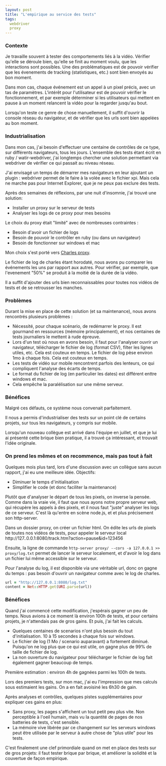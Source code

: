 ```yaml
---
layout: post
title: "L'empirique au service des tests"
tags:
  webdriver
  proxy
---
```


### Contexte

Je travaille souvent à tester des comportements liés à la vidéo. Vérifier qu'elle se déroule bien, qu'elle se finit au moment voulu, que les interactions sont possibles.
Une des problématiques est de pouvoir vérifier que les évenements de tracking (statistiques, etc.) sont bien envoyés au bon moment.

Dans mon cas, chaque événement est un appel à un pixel précis, avec un tas de paramètres. L'intérêt pour l'utilisateur est de pouvoir vérifier le fonctionnement, et par exemple déterminer si les utilisateurs qui mettent en pause à un moment relancent la vidéo pour la regarder jusqu'au bout.

Lorsqu'on teste ce genre de chose manuellement, il suffit d'ouvrir la console réseau du navigateur, et de vérifier que les urls sont bien appelées au bon moment.

### Industrialisation

Dans mon cas, j'ai besoin d'effectuer une centaine de contrôles de ce type, sur différents navigateurs, tous les jours. L'ensemble des tests étant écrit en ruby / watir-webdriver, j'ai longtemps chercher une solution permettant via webdriver de vérifier ce qui passait au niveau réseau. 

J'ai envisagé un temps de démarrer mes navigateurs en leur ajoutant un plugin : webdriver permet de le faire à la volée avec le fichier xpi. Mais cela ne marche pas pour Internet Explorer, que je ne peux pas exclure des tests.

Après des semaines de réflexions, par une nuit d'insomnie, j'ai trouvé une solution:

* Installer un proxy sur le serveur de tests
* Analyser les logs de ce proxy pour mes besoins

Le choix du proxy était "limité" avec de nombreuses contraintes : 

* Besoin d'avoir un fichier de logs
* Besoin de pouvoir le contrôler en ruby (ou dans un navigateur)
* Besoin de fonctionner sur windows et mac

Mon choix s'est porté vers [Charles proxy](http://www.charlesproxy.com/).

Le fichier de log de charles étant horodaté, nous avons pu comparer les événements les uns par rapport aux autres. Pour vérifier, par exemple, que l'evenement "50%" se produit à la moitié de la durée de la vidéo.

Il a suffit d'ajouter des urls bien reconnaissables pour toutes nos vidéos de tests et de se retrousser les manches.


### Problèmes

Durant la mise en place de cette solution (et sa maintenance), nous avons rencontrés plusieurs problèmes :

* Nécessité, pour chaque scénario, de redémarrer le proxy. Il est gourmand en ressources (mémoire principalement), et nos centaines de tests journaliers le mettent à rude épreuve.
* Lors d'un test où nous en avons besoin, il faut pour l'analyser ouvrir un navigateur, télécharger le fichier de log (format CSV), filter les lignes utiles, etc. Cela est couteux en temps. Le fichier de log pèse environ 1mo à chaque fois. Cela est couteux en temps.
* Les tests de vidéo sur mobile rencontrent parfois des lenteurs, ce qui compliquent l'analyse des écarts de temps.
* Le format du fichier de log (en particulier les dates) est différent enttre windows et mac.
* Cela empêche la paralélisation sur une même serveur.


### Bénéfices

Malgré ces défauts, ce système nous convenait parfaitement.

Il nous a permis d'industrialiser des tests sur un point clé de certains projets, sur tous les navigateurs, y compris sur mobile.

Lorsqu'un nouveau collègue est arrivé dans l'équipe en juillet, et que je lui ai présenté cette brique bien pratique, il a trouvé ça intéressant, et trouvait l'idée originale.


### On prend les mêmes et on recommence, mais pas tout à fait

Quelques mois plus tard, lors d'une discussion avec un collègue sans aucun rapport, j'ai eu une meilleure idée.
Objectifs: 

* Diminuer le temps d'initialisation
* Simplifier le code (et donc faciliter la maintenance)

Plutôt que d'analyser le départ de tous les pixels, on inverse la pensée. Comme dans la vraie vie, il faut que nous ayons notre propre serveur web, qui récupère les appels à des pixels, et il nous faut "juste" analyser les logs de ce serveur.
C'est là qu'entre en scène node.js, et et plus précisement son http-server.

Dans un dossier proxy, on créer un fichier html. On édite les urls de pixels de toutes nos vidéos de tests, pour appeler le serveur local http://127..0.0.1:8080/track.htm?action=pause&id=123456

Ensuite, la ligne de commande ```http-server proxy/ --cors -a 127.0.0.1 >> proxy/log.txt``` permet de lancer le serveur localement, et d'avoir le log dans un fichier lui même accessible sur le serveur.

Pour l'analyse du log, il est disponible via une véritable url, donc on gagne du temps : pas besoin d'ouvrir un navigateur comme avec le log de charles.

```ruby
url = "http://127.0.0.1:8080/log.txt"
content = Net::HTTP.get(URI.parse(url))
```

### Bénéfices

Quand j'ai commencé cette modification, j'espérais gagner un peu de temps. 
Nous avions à ce moment là environ 100h de tests, et pour certains projets, je n'attendais pas de gros gains. Et puis, j'ai fait les calculs. 

* Quelques centaines de scenarios n'ont plus besoin du tout d'initialisation. 10 à 15 secondes à chaque fois sur windows.
* Le fichier de log (1 Mo / scenario auparavant) a fortement diminué. Puisqu'on ne log plus que ce qui est utile, on gagne plus de 99% de taille de fichier de log.
* La non ouverture du navigateur pour télécharger le fichier de log fait également gagner beaucoup de temps.

Première estimation : environ 4h de gagnées parmi les 100h de tests.

Lors des premiers tests, sur mon mac, j'ai eu l'impression que mes calculs sous estimaient les gains. On a en fait avoisiné les 6h30 de gain.

Après analyses et contrôles, quelques pistes supplémentaires pour expliquer ces gains en plus:

* Sans proxy, les pages s'affichent un tout petit peu plus vite. Non perceptible à l'oeil humain, mais vu la quantité de pages de nos batteries de tests, c'est sensible.
* La mémoire vive libérée par ce changement sur les serveurs windows peut être utilisée par le serveur à autre chose de "plus utile" pour les tests.


C'est finalement une clef primordiale quand on met en place des tests sur de gros projets: il faut tester brique par brique, et améliorer la solidité et la couvertue de façon empirique.

